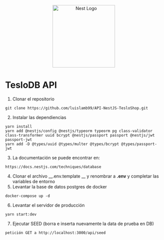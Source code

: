 <p align="center">
  <a href="http://nestjs.com/" target="blank"><img src="https://nestjs.com/img/logo-small.svg" width="200" alt="Nest Logo" /></a>
</p>

# TesloDB API

1. Clonar el repositorio
```
git clone https://github.com/luislamb99/API-NestJS-TesloShop.git
```
2. Instalar las dependiencias
```
yarn install
yarn add @nestjs/config @nestjs/typeorm typeorm pg class-validator class-transformer uuid bcrypt @nestjs/passport passport @nestjs/jwt passport-jwt
yarn add -D @types/uuid @types/multer @types/bcrypt @types/passport-jwt
```
3. La documentación se puede encontrar en:
```
https://docs.nestjs.com/techniques/database
```
4. Clonar el archivo __.env.template __ y renombrar a __.env__ y completar las variables de entorno
5. Levantar la base de datos postgres de docker
```
docker-compose up -d
```
6. Levantar el servidor de producción
```
yarn start:dev
```
7. Ejecutar SEED (borra e inserta nuevamente la data de prueba en DB)
```
petición GET a http://localhost:3000/api/seed
```
